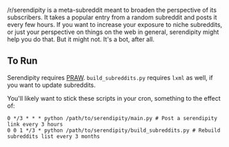 
/r/serendipity is a meta-subreddit meant to broaden the perspective of 
its subscribers. It takes a popular entry from a random subreddit and 
posts it every few hours. If you want to increase your exposure to niche 
subreddits, or just your perspective on things on the web in general, 
serendipity might help you do that. But it might not. It's a bot, after 
all.

## To Run

Serendipity requires [PRAW](http://pypi.python.org/pypi/praw).
`build_subreddits.py` requires `lxml` as well, if you want to update subreddits.

You'll likely want to stick these scripts in your cron, something to the effect of:

```
0 */3 * * * python /path/to/serendipity/main.py # Post a serendipity link every 3 hours
0 0 1 */3 * python /path/to/serendipity/build_subreddits.py # Rebuild subreddits list every 3 months
```